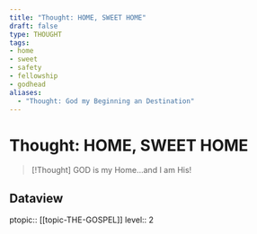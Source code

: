 ```yaml
---
title: "Thought: HOME, SWEET HOME"
draft: false
type: THOUGHT
tags:
- home
- sweet
- safety
- fellowship
- godhead
aliases:
  - "Thought: God my Beginning an Destination"
---
```

# Thought: HOME, SWEET HOME
> [!Thought]
> GOD is my Home...and I am His!

## Dataview
ptopic:: [[topic-THE-GOSPEL]]
level:: 2
